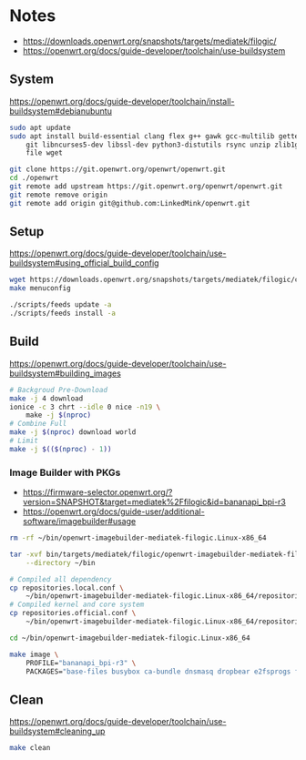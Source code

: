 # Notes

- https://downloads.openwrt.org/snapshots/targets/mediatek/filogic/
- https://openwrt.org/docs/guide-developer/toolchain/use-buildsystem

## System

https://openwrt.org/docs/guide-developer/toolchain/install-buildsystem#debianubuntu

```sh
sudo apt update
sudo apt install build-essential clang flex g++ gawk gcc-multilib gettext \
    git libncurses5-dev libssl-dev python3-distutils rsync unzip zlib1g-dev \
    file wget

git clone https://git.openwrt.org/openwrt/openwrt.git
cd ./openwrt
git remote add upstream https://git.openwrt.org/openwrt/openwrt.git
git remote remove origin
git remote add origin git@github.com:LinkedMink/openwrt.git
```

## Setup

https://openwrt.org/docs/guide-developer/toolchain/use-buildsystem#using_official_build_config

```sh
wget https://downloads.openwrt.org/snapshots/targets/mediatek/filogic/config.buildinfo -O .config
make menuconfig

./scripts/feeds update -a
./scripts/feeds install -a
```

## Build

https://openwrt.org/docs/guide-developer/toolchain/use-buildsystem#building_images

```sh
# Backgroud Pre-Download
make -j 4 download
ionice -c 3 chrt --idle 0 nice -n19 \
    make -j $(nproc)
# Combine Full
make -j $(nproc) download world
# Limit
make -j $(($(nproc) - 1))
```

### Image Builder with PKGs

- https://firmware-selector.openwrt.org/?version=SNAPSHOT&target=mediatek%2Ffilogic&id=bananapi_bpi-r3
- https://openwrt.org/docs/guide-user/additional-software/imagebuilder#usage

```sh
rm -rf ~/bin/openwrt-imagebuilder-mediatek-filogic.Linux-x86_64

tar -xvf bin/targets/mediatek/filogic/openwrt-imagebuilder-mediatek-filogic.Linux-x86_64.tar.xz \
    --directory ~/bin

# Compiled all dependency
cp repositories.local.conf \
    ~/bin/openwrt-imagebuilder-mediatek-filogic.Linux-x86_64/repositories.conf
# Compiled kernel and core system
cp repositories.official.conf \
    ~/bin/openwrt-imagebuilder-mediatek-filogic.Linux-x86_64/repositories.conf

cd ~/bin/openwrt-imagebuilder-mediatek-filogic.Linux-x86_64
```

```sh
make image \
    PROFILE="bananapi_bpi-r3" \
    PACKAGES="base-files busybox ca-bundle dnsmasq dropbear e2fsprogs f2fsck firewall4 fstools kmod-crypto-hw-safexcel kmod-gpio-button-hotplug kmod-hwmon-pwmfan kmod-i2c-gpio kmod-leds-gpio kmod-mt7915e kmod-mt7986-firmware kmod-nft-offload kmod-sfp kmod-usb3 libc libgcc libustream-wolfssl logd mkf2fs mtd netifd nftables odhcp6c odhcpd-ipv6only opkg ppp ppp-mod-pppoe procd procd-seccomp procd-ujail uboot-envtools uci uclient-fetch urandom-seed urngd wpad-basic-wolfssl kmod-mt7921e mt7921bt-firmware kmod-bluetooth luci-ssl luci-app-samba4 parted luci-app-statistics collectd-mod-wireless collectd-mod-sensors kmod-crypto-ecb kmod-crypto-xts kmod-crypto-misc kmod-crypto-user cryptsetup f2fs-tools f2fsck kmod-fs-f2fs mkf2fs block-mount kmod-usb-storage kmod-sfp ethtool-full kmod-nvme keepalived luci-app-keepalived conntrackd collectd-mod-thermal wireguard-tools kmod-wireguard luci-proto-wireguard dnscrypt-proxy2 luci-app-uhttpd node node-npm curl prometheus-node-exporter-lua kmod-usb-net-rndis kmod-usb-acm usb-modeswitch"
```

## Clean

https://openwrt.org/docs/guide-developer/toolchain/use-buildsystem#cleaning_up

```sh
make clean
```
